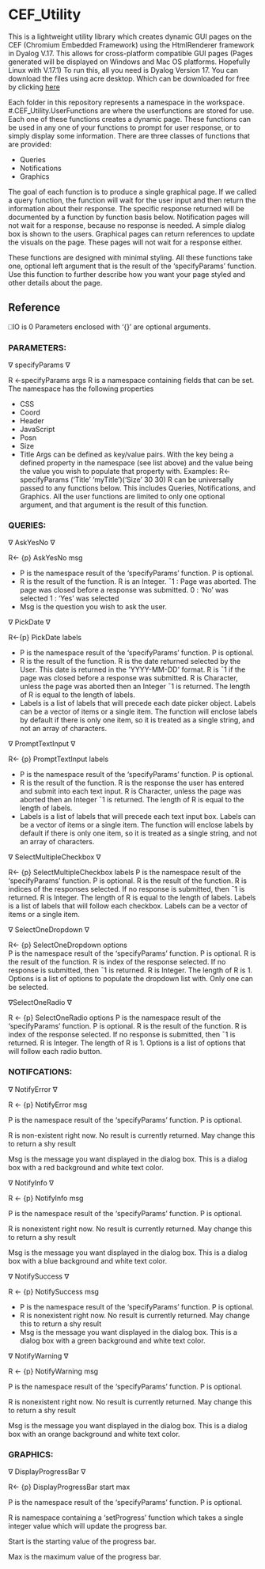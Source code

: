 # CEF_Utility
This is a lightweight utility library which creates dynamic GUI pages on the CEF (Chromium Embedded Framework) using the HtmlRenderer framework in Dyalog V.17. This allows for cross-platform compatible GUI pages (Pages generated will be displayed on Windows and Mac OS platforms. Hopefully Linux with V.17.1) To run this, all you need is Dyalog Version 17. You can download the files using acre desktop. Which can be downloaded for free by clicking [here](https://github.com/the-carlisle-group/Acre-Desktop/releases/tag/v5.0.0.074) 

Each folder in this repository represents a namespace in the workspace. #.CEF_Utility.UserFunctions are where the userfunctions are stored for use. Each one of these functions creates a dynamic page. These functions can be used in any one of your functions to prompt for user response, or to simply display some information. There are three classes of functions that are provided:

  * Queries
  * Notifications
  * Graphics
  
  
The goal of each function is to produce a single graphical page. If we called a query function, the function will wait for the user input and then return the information about their response. The specific response returned will be documented by a function by function basis below. Notification pages will not wait for a response, because no response is needed. A simple dialog box is shown to the users. Graphical pages can return references to update the visuals on the page. These pages will not wait for a response either. 

These functions are designed with minimal styling. All these functions take one, optional left argument that is the result of the ‘specifyParams’ function. Use this function to further describe how you want your page styled and other details about the page. 

## Reference
⎕IO is 0 
Parameters enclosed with ‘{}’ are optional arguments.

### PARAMETERS:

∇ specifyParams ∇

R ←specifyParams args
R is a namespace containing fields that can be set. The namespace has the following properties
-	CSS
-	Coord
-	Header
-	JavaScript
-	Posn
-	Size
-	Title
Args can be defined as key/value pairs. With the key being a defined property in the namespace (see list above) and the value being the value you wish to populate that property with. Examples:
	R← specifyParams (‘Title’ ‘myTitle’)(‘Size’ 30 30)
R can be universally passed to any functions below. This includes Queries, Notifications, and Graphics. All the user functions are limited to only one optional argument, and that argument is the result of this function. 

### QUERIES:

∇ AskYesNo ∇

R← {p} AskYesNo msg

- P is the namespace result of the ‘specifyParams’ function. P is optional. 
- R is the result of the function. R is an Integer. 
  ¯1 : Page was aborted. The page was closed before a response was submitted.
	0 : ‘No’ was selected
	1 : ‘Yes’ was selected
- Msg is the question you wish to ask the user. 

∇ PickDate ∇

R←{p} PickDate labels

- P is the namespace result of the ‘specifyParams’ function. P is optional.  
- R is the result of the function. R is the date returned selected by the User. This date is returned in the 'YYYY-MM-DD' format. R is ¯1 if the page was closed before a response was submitted. R is Character, unless the page was aborted then an Integer ¯1 is returned.  The length of R is equal to the length of labels. 
- Labels is a list of labels that will precede each date picker object. Labels can be a vector of items or a single item. The function will enclose labels by default if there is only one item, so it is treated as a single string, and not an array of characters. 

∇ PromptTextInput ∇

R← {p} PromptTextInput labels

- P is the namespace result of the ‘specifyParams’ function. P is optional. 
- R is the result of the function. R is the response the user has entered and submit into each text input. R is Character, unless the page was aborted then an Integer ¯1 is returned. The length of R is equal to the length of labels.
- Labels is a list of labels that will precede each text input box. Labels can be a vector of items or a single item. The function will enclose labels by default if there is only one item, so it is treated as a single string, and not an array of characters. 

∇ SelectMultipleCheckbox ∇

R← {p} SelectMultipleCheckbox labels
P is the namespace result of the ‘specifyParams’ function. P is optional. 
R is the result of the function. R is indices of the responses selected. If no response is submitted, then ¯1 is returned. R is Integer.  The length of R is equal to the length of labels.
Labels is a list of labels that will follow each checkbox. Labels can be a vector of items or a single item. 

∇ SelectOneDropdown ∇

R← {p} SelectOneDropdown options	
P is the namespace result of the ‘specifyParams’ function. P is optional. 
R is the result of the function. R is index of the response selected. If no response is submitted, then ¯1 is returned. R is Integer.  The length of R is 1. 
Options is a list of options to populate the dropdown list with. Only one can be selected.

∇SelectOneRadio ∇ 

R ← {p} SelectOneRadio options
P is the namespace result of the ‘specifyParams’ function. P is optional. 
R is the result of the function. R is index of the response selected. If no response is submitted, then ¯1 is returned. R is Integer.  The length of R is 1. 
Options is a list of options that will follow each radio button.

### NOTIFCATIONS:

∇ NotifyError ∇ 

R ← {p} NotifyError msg

P is the namespace result of the ‘specifyParams’ function. P is optional. 

R is non-existent right now. No result is currently returned. May change this to return a shy result 

Msg is the message you want displayed in the dialog box. This is a dialog box with a red background and white text color. 

∇ NotifyInfo ∇

R ← {p} NotifyInfo msg

P is the namespace result of the ‘specifyParams’ function. P is optional.  

R is nonexistent right now. No result is currently returned. May change this to return a shy result 

Msg is the message you want displayed in the dialog box. This is a dialog box with a blue background and white text color. 

∇ NotifySuccess ∇

R ← {p} NotifySuccess msg
  * P is the namespace result of the ‘specifyParams’ function. P is optional.  
  * R is nonexistent right now. No result is currently returned. May change this to return a shy result 
  * Msg is the message you want displayed in the dialog box. This is a dialog box with a green background and white text color. 

∇ NotifyWarning ∇

R ← {p} NotifyWarning msg

P is the namespace result of the ‘specifyParams’ function. P is optional.  

R is nonexistent right now. No result is currently returned. May change this to return a shy result 

Msg is the message you want displayed in the dialog box. This is a dialog box with an orange background and white text color. 

### GRAPHICS:

∇ DisplayProgressBar ∇

R← {p} DisplayProgressBar start max

P is the namespace result of the ‘specifyParams’ function. P is optional. 

R is namespace containing a ‘setProgress’ function which takes a single integer value which will update the progress bar. 

Start is the starting value of the progress bar.

Max is the maximum value of the progress bar. 
